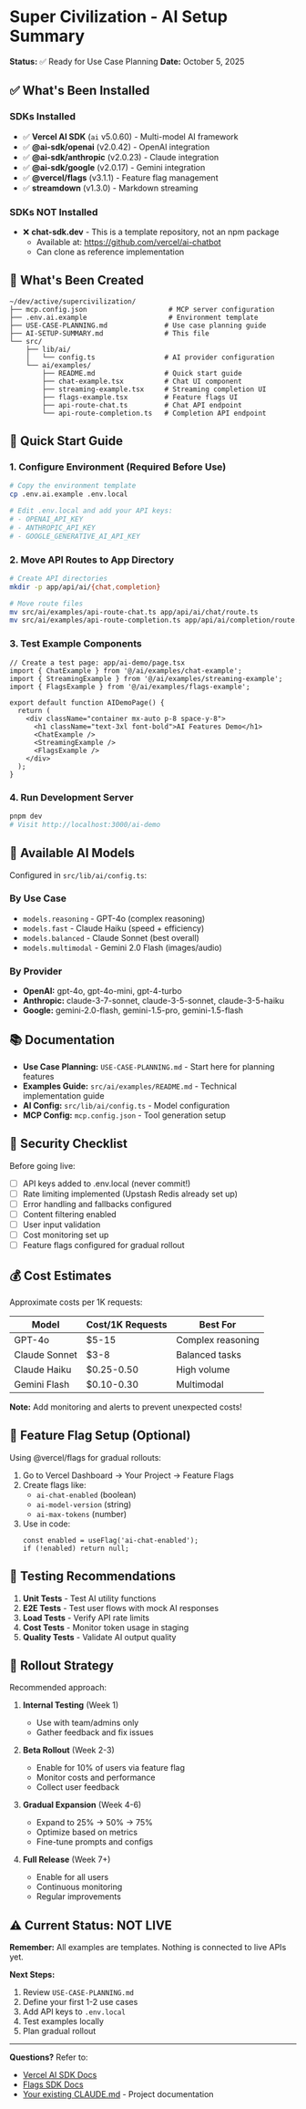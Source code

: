 # Super Civilization - AI Setup Summary

**Status:** ✅ Ready for Use Case Planning
**Date:** October 5, 2025

## ✅ What's Been Installed

### SDKs Installed
- ✅ **Vercel AI SDK** (`ai` v5.0.60) - Multi-model AI framework
- ✅ **@ai-sdk/openai** (v2.0.42) - OpenAI integration
- ✅ **@ai-sdk/anthropic** (v2.0.23) - Claude integration
- ✅ **@ai-sdk/google** (v2.0.17) - Gemini integration
- ✅ **@vercel/flags** (v3.1.1) - Feature flag management
- ✅ **streamdown** (v1.3.0) - Markdown streaming

### SDKs NOT Installed
- ❌ **chat-sdk.dev** - This is a template repository, not an npm package
  - Available at: https://github.com/vercel/ai-chatbot
  - Can clone as reference implementation

## 📁 What's Been Created

```
~/dev/active/supercivilization/
├── mcp.config.json                    # MCP server configuration
├── .env.ai.example                    # Environment template
├── USE-CASE-PLANNING.md              # Use case planning guide
├── AI-SETUP-SUMMARY.md               # This file
└── src/
    ├── lib/ai/
    │   └── config.ts                 # AI provider configuration
    └── ai/examples/
        ├── README.md                 # Quick start guide
        ├── chat-example.tsx          # Chat UI component
        ├── streaming-example.tsx     # Streaming completion UI
        ├── flags-example.tsx         # Feature flags UI
        ├── api-route-chat.ts         # Chat API endpoint
        └── api-route-completion.ts   # Completion API endpoint
```

## 🚀 Quick Start Guide

### 1. Configure Environment (Required Before Use)

```bash
# Copy the environment template
cp .env.ai.example .env.local

# Edit .env.local and add your API keys:
# - OPENAI_API_KEY
# - ANTHROPIC_API_KEY
# - GOOGLE_GENERATIVE_AI_API_KEY
```

### 2. Move API Routes to App Directory

```bash
# Create API directories
mkdir -p app/api/ai/{chat,completion}

# Move route files
mv src/ai/examples/api-route-chat.ts app/api/ai/chat/route.ts
mv src/ai/examples/api-route-completion.ts app/api/ai/completion/route.ts
```

### 3. Test Example Components

```tsx
// Create a test page: app/ai-demo/page.tsx
import { ChatExample } from '@/ai/examples/chat-example';
import { StreamingExample } from '@/ai/examples/streaming-example';
import { FlagsExample } from '@/ai/examples/flags-example';

export default function AIDemoPage() {
  return (
    <div className="container mx-auto p-8 space-y-8">
      <h1 className="text-3xl font-bold">AI Features Demo</h1>
      <ChatExample />
      <StreamingExample />
      <FlagsExample />
    </div>
  );
}
```

### 4. Run Development Server

```bash
pnpm dev
# Visit http://localhost:3000/ai-demo
```

## 🎯 Available AI Models

Configured in `src/lib/ai/config.ts`:

### By Use Case
- `models.reasoning` - GPT-4o (complex reasoning)
- `models.fast` - Claude Haiku (speed + efficiency)
- `models.balanced` - Claude Sonnet (best overall)
- `models.multimodal` - Gemini 2.0 Flash (images/audio)

### By Provider
- **OpenAI:** gpt-4o, gpt-4o-mini, gpt-4-turbo
- **Anthropic:** claude-3-7-sonnet, claude-3-5-sonnet, claude-3-5-haiku
- **Google:** gemini-2.0-flash, gemini-1.5-pro, gemini-1.5-flash

## 📚 Documentation

- **Use Case Planning:** `USE-CASE-PLANNING.md` - Start here for planning features
- **Examples Guide:** `src/ai/examples/README.md` - Technical implementation guide
- **AI Config:** `src/lib/ai/config.ts` - Model configuration
- **MCP Config:** `mcp.config.json` - Tool generation setup

## 🔐 Security Checklist

Before going live:
- [ ] API keys added to .env.local (never commit!)
- [ ] Rate limiting implemented (Upstash Redis already set up)
- [ ] Error handling and fallbacks configured
- [ ] Content filtering enabled
- [ ] User input validation
- [ ] Cost monitoring set up
- [ ] Feature flags configured for gradual rollout

## 💰 Cost Estimates

Approximate costs per 1K requests:

| Model | Cost/1K Requests | Best For |
|-------|------------------|----------|
| GPT-4o | $5-15 | Complex reasoning |
| Claude Sonnet | $3-8 | Balanced tasks |
| Claude Haiku | $0.25-0.50 | High volume |
| Gemini Flash | $0.10-0.30 | Multimodal |

**Note:** Add monitoring and alerts to prevent unexpected costs!

## 🎨 Feature Flag Setup (Optional)

Using @vercel/flags for gradual rollouts:

1. Go to Vercel Dashboard → Your Project → Feature Flags
2. Create flags like:
   - `ai-chat-enabled` (boolean)
   - `ai-model-version` (string)
   - `ai-max-tokens` (number)
3. Use in code:
   ```tsx
   const enabled = useFlag('ai-chat-enabled');
   if (!enabled) return null;
   ```

## 🧪 Testing Recommendations

1. **Unit Tests** - Test AI utility functions
2. **E2E Tests** - Test user flows with mock AI responses
3. **Load Tests** - Verify API rate limits
4. **Cost Tests** - Monitor token usage in staging
5. **Quality Tests** - Validate AI output quality

## 🚦 Rollout Strategy

Recommended approach:

1. **Internal Testing** (Week 1)
   - Use with team/admins only
   - Gather feedback and fix issues

2. **Beta Rollout** (Week 2-3)
   - Enable for 10% of users via feature flag
   - Monitor costs and performance
   - Collect user feedback

3. **Gradual Expansion** (Week 4-6)
   - Expand to 25% → 50% → 75%
   - Optimize based on metrics
   - Fine-tune prompts and configs

4. **Full Release** (Week 7+)
   - Enable for all users
   - Continuous monitoring
   - Regular improvements

## ⚠️ Current Status: NOT LIVE

**Remember:** All examples are templates. Nothing is connected to live APIs yet.

**Next Steps:**
1. Review `USE-CASE-PLANNING.md`
2. Define your first 1-2 use cases
3. Add API keys to `.env.local`
4. Test examples locally
5. Plan gradual rollout

---

**Questions?** Refer to:
- [Vercel AI SDK Docs](https://sdk.vercel.ai/docs)
- [Flags SDK Docs](https://flags-sdk.dev/)
- [Your existing CLAUDE.md](./CLAUDE.md) - Project documentation
